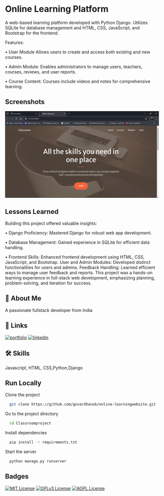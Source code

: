 
# Online Learning Platform

A web-based learning platform developed with Python Django. Utilizes SQLite for database management and HTML, CSS, JavaScript, and Bootstrap for the frontend.

Features:

• User Module Allows users to create and access   both existing and new courses.

• Admin Module: Enables administrators to manage users, teachers, courses, reviews, and user reports.

• Course Content: Courses include videos and notes for comprehensive learning.



## Screenshots

![App Screenshot](https://github.com/govardhanob/online-learningwebsite/blob/main/Screenshot%202024-04-25%20201535.png)


## Lessons Learned

Building this project offered valuable insights:

• Django Proficiency: Mastered Django for robust web app development.

• Database Management: Gained experience in SQLite for efficient data handling.

• Frontend Skills: Enhanced frontend development using HTML, CSS, JavaScript, and Bootstrap.
User and Admin Modules: Developed distinct functionalities for users and admins.
Feedback Handling: Learned efficient ways to manage user feedback and reports.
This project was a hands-on learning experience in full-stack web development, emphasizing planning, problem-solving, and iteration for success.

## 🚀 About Me
A passionate fullstack developer from India

## 🔗 Links
[![portfolio](https://img.shields.io/badge/my_portfolio-000?style=for-the-badge&logo=ko-fi&logoColor=white)](https://govardhanob.github.io/portfolio/)
[![linkedin](https://img.shields.io/badge/linkedin-0A66C2?style=for-the-badge&logo=linkedin&logoColor=white)](https://www.linkedin.com/)

## 🛠 Skills
Javascript, HTML, CSS,Python,Django


## Run Locally

Clone the project

```bash
  git clone https://github.com/govardhanob/online-learningwebsite.git
```

Go to the project directory

```bash
  cd Classroomproject
```

Install dependencies

```bash
  pip install -r requirements.txt

```

Start the server

```bash
  python manage.py runserver

```


## Badges

[![MIT License](https://img.shields.io/badge/License-MIT-green.svg)](https://choosealicense.com/licenses/mit/)
[![GPLv3 License](https://img.shields.io/badge/License-GPL%20v3-yellow.svg)](https://opensource.org/licenses/)
[![AGPL License](https://img.shields.io/badge/license-AGPL-blue.svg)](http://www.gnu.org/licenses/agpl-3.0)

